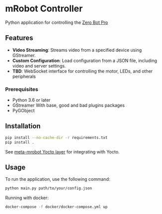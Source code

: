 # mRobot Controller

Python application for controlling the [Zero Bot Pro](https://hackaday.io/project/25092-zerobot-raspberry-pi-zero-fpv-robot)

## Features

- **Video Streaming**: Streams video from a specified device using GStreamer.
- **Custom Configuration**: Load configuration from a JSON file, including video and server settings.
- **TBD**: WebSocket interface for controlling the motor, LEDs, and other peripherals

### Prerequisites

- Python 3.6 or later
- GStreamer
  With base, good and bad plugins packages
- PyGObject

## Installation

```bash
pip install --no-cache-dir -r requirements.txt
pip install .
```

See [meta-mrobot Yocto layer](https://github.com/amnonpaz/meta-mrobot) for integrating with Yocto.

## Usage

To run the application, use the following command:

```bash
python main.py path/to/your/config.json
```

Running with docker:
```bash
docker-compose -f docker/docker-compose.yml up
```
